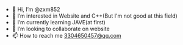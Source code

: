 - 👋 Hi, I’m @zxm852
- 👀 I’m interested in Website and C++(But I'm not good at this field)
- 🌱 I’m currently learning JAVE(at first)
- 💞️ I’m looking to collaborate on website
- 📫 How to reach me 3304650457@qq.com

<!---
zxm852/zxm852 is a ✨ special ✨ repository because its `README.md`
